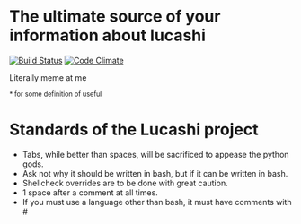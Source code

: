 # The ultimate source of your information about lucashi

[![Build Status](https://travis-ci.org/Caelink/lucashifacts.svg?branch=master)](https://travis-ci.org/Caelink/lucashifacts) [![Code Climate](https://codeclimate.com/github/Caelink/lucashifacts.png)](https://codeclimate.com/github/Caelink/lucashifacts)

Literally meme at me

<sup> * for some definition of useful</sup>


# Standards of the Lucashi project

- Tabs, while better than spaces, will be sacrificed to appease the python gods.
- Ask not why it should be written in bash, but if it can be written in bash.
- Shellcheck overrides are to be done with great caution.
- 1 space after a comment at all times.
- If you must use a language other than bash, it must have comments with \#
